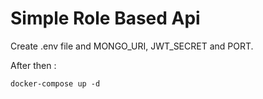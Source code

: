 # Simple Role Based Api

Create .env file and MONGO_URI, JWT_SECRET and PORT.

After then :

```
docker-compose up -d
```
